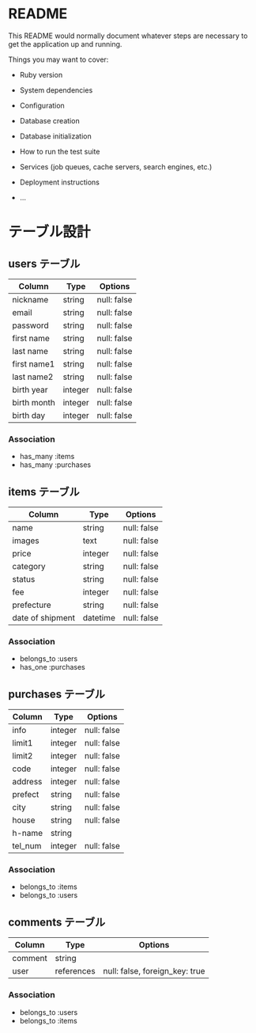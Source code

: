 # README

This README would normally document whatever steps are necessary to get the
application up and running.

Things you may want to cover:

* Ruby version

* System dependencies

* Configuration

* Database creation

* Database initialization

* How to run the test suite

* Services (job queues, cache servers, search engines, etc.)

* Deployment instructions

* ...

# テーブル設計

## users テーブル

| Column     | Type   | Options     |
| ---------- | ------ | ----------- |
| nickname   | string | null: false |
| email      | string | null: false |
| password   | string | null: false |
| first name | string | null: false |
| last name  | string | null: false |
| first name1| string | null: false |
| last name2 | string | null: false |
| birth year | integer| null: false |
| birth month| integer| null: false |
| birth day  | integer| null: false |

### Association

- has_many :items
- has_many :purchases

## items テーブル

| Column           | Type   | Options     |
| ---------------- | ------ | ----------- |
| name             | string | null: false |
| images           |  text  | null: false |
| price            |integer | null: false |
| category         | string | null: false |
| status           | string | null: false |
| fee              |integer | null: false |
| prefecture       | string | null: false |
| date of shipment |datetime| null: false |


### Association

- belongs_to :users
- has_one :purchases

## purchases テーブル

| Column | Type   | Options     |
| ------ | ------ | ----------- |
| info   |integer | null: false |
| limit1 |integer | null: false |
| limit2 |integer | null: false |
| code   |integer | null: false |
| address|integer | null: false |
| prefect| string | null: false |
| city   | string | null: false |
| house  | string | null: false |
| h-name | string |             |
| tel_num| integer| null: false |
 
### Association

- belongs_to :items
- belongs_to :users

## comments テーブル

| Column | Type       | Options                        |
| ------ | ---------- | ------------------------------ |
| comment| string     |                                |
| user   | references | null: false, foreign_key: true |

### Association
- belongs_to :users
- belongs_to :items